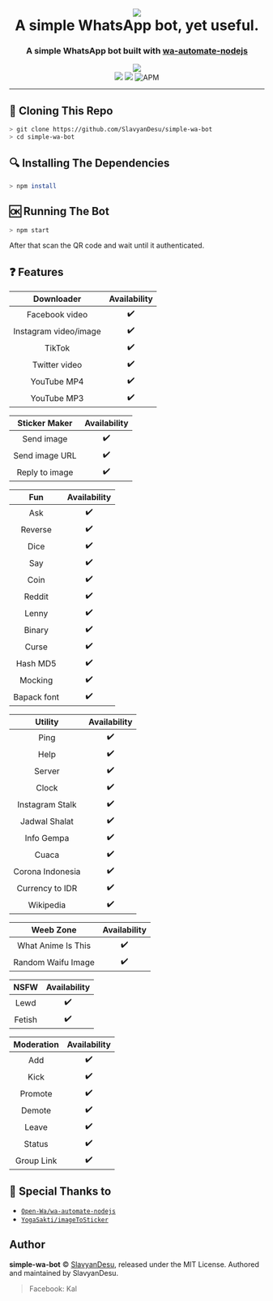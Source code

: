 <div align="center">
    <h1>
        <a href="https://github.com/SlavyanDesu/simple-wa-bot"><img src="https://images2.alphacoders.com/505/505658.png"></a>
    <br>
        A simple WhatsApp bot, yet useful.
    </h1>
    <h3>
        A simple WhatsApp bot built with <a href="https://github.com/open-wa/wa-automate-nodejs">wa-automate-nodejs</a>
    </h3>
    <img src="https://img.shields.io/badge/author-slavyandesu-green?logo=github&style=for-the-badge">
    <br>
    <img src="https://camo.githubusercontent.com/4d098bb36bf96a8b9ec4821bec5866d86bca15b7/68747470733a2f2f696d672e736869656c64732e696f2f6e706d2f762f406f70656e2d77612f77612d6175746f6d6174652e7376673f636f6c6f723d677265656e">
    <img src="https://camo.githubusercontent.com/5c22deff6293ca12d3bc1159c6cc3a5cc9579550/68747470733a2f2f696d672e736869656c64732e696f2f6e6f64652f762f406f70656e2d77612f77612d6175746f6d617465">
    <img alt="APM" src="https://img.shields.io/apm/l/vim-mode">
</div>

---

## 📝 Cloning This Repo
```bash
> git clone https://github.com/SlavyanDesu/simple-wa-bot
> cd simple-wa-bot
```

## 🔍 Installing The Dependencies
```bash
> npm install
```

## 🆗 Running The Bot
```bash
> npm start
```
After that scan the QR code and wait until it authenticated.

## ❓ Features
|       Downloader      | Availability |
| :-------------------: | :----------: |
| Facebook video        |      ✔️      |
| Instagram video/image |      ✔️      |
| TikTok                |      ✔️      |
| Twitter video         |      ✔️      |
| YouTube MP4           |      ✔️      |
| YouTube MP3           |      ✔️      |

|  Sticker Maker  | Availability |
| :-------------: | :----------: |
| Send image      |      ✔️      |
| Send image URL  |      ✔️      |
| Reply to image  |      ✔️      |

|     Fun     | Availability |
| :---------: | :----------: |
| Ask         |      ✔️      |
| Reverse     |      ✔️      |
| Dice        |      ✔️      |
| Say         |      ✔️      |
| Coin        |      ✔️      |
| Reddit      |      ✔️      |
| Lenny       |      ✔️      |
| Binary      |      ✔️      |
| Curse       |      ✔️      |
| Hash MD5    |      ✔️      |
| Mocking     |      ✔️      |
| Bapack font |      ✔️      |


|      Utility     | Availability |
| :--------------: | :----------: |
| Ping             |      ✔️      |
| Help             |      ✔️      |
| Server           |      ✔️      |
| Clock            |      ✔️      |
| Instagram Stalk  |      ✔️      |
| Jadwal Shalat    |      ✔️      |
| Info Gempa       |      ✔️      |
| Cuaca            |      ✔️      |
| Corona Indonesia |      ✔️      |
| Currency to IDR  |      ✔️      |
| Wikipedia        |      ✔️      |

|      Weeb Zone     | Availability |
| :----------------: | :----------: |
| What Anime Is This |      ✔️      |
| Random Waifu Image |      ✔️      |

|        NSFW        | Availability |
| :----------------: | :----------: |
| Lewd               |      ✔️      |
| Fetish             |      ✔️      |

|  Moderation  | Availability |
| :----------: | :----------: |
| Add          |      ✔️      |
| Kick         |      ✔️      |
| Promote      |      ✔️      |
| Demote       |      ✔️      |
| Leave        |      ✔️      |
| Status       |      ✔️      |
| Group Link   |      ✔️      |

## 🙏 Special Thanks to
* [`Open-Wa/wa-automate-nodejs`](https://github.com/open-wa/wa-automate-nodejs)
* [`YogaSakti/imageToSticker`](https://github.com/YogaSakti/imageToSticker)

## Author
**simple-wa-bot** © [SlavyanDesu](https://github.com/SlavyanDesu), released under the MIT License.
Authored and maintained by SlavyanDesu.

> Facebook: Kal
